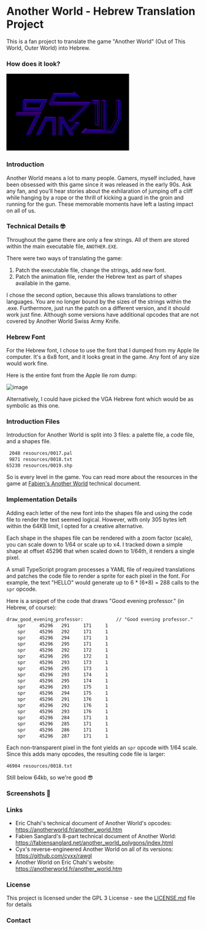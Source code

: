 # Another World - Hebrew Translation Project

This is a fan project to translate the game "Another World" (Out of This World, Outer World) into Hebrew.

### How does it look?

![image](img/another-world-logo-heb.bmp)

### Introduction

Another World means a lot to many people. Gamers, myself included, have been obsessed with this game since it
was released in the early 90s. Ask any fan, and you'll hear stories about the exhilaration of jumping off a cliff
while hanging by a rope or the thrill of kicking a guard in the groin and running for the gun. These memorable
moments have left a lasting impact on all of us.

### Technical Details 🤓

Throughout the game there are only a few strings. All of them are stored within the main executable file, `ANOTHER.EXE`.

There were two ways of translating the game:
1. Patch the executable file, change the strings, add new font.
2. Patch the animation file, render the Hebrew text as part of shapes available in the game.

I chose the second option, because this allows translations to other languages. You are no longer bound by the sizes of the
strings within the .exe. Furthermore, just run the patch on a different version, and it should work just fine. Although some versions have
additional opcodes that are not covered by Another World Swiss Army Knife.

### Hebrew Font

For the Hebrew font, I chose to use the font that I dumped from my Apple IIe computer. It's a 6x8 font, and it looks great in the game. Any
font of any size would work fine.

Here is the entire font from the Apple IIe rom dump:

![image](hebrew-font/hebrew-font.png)

Alternatively, I could have picked the VGA Hebrew font which would be as symbolic as this one.

### Introduction Files

Introduction for Another World is split into 3 files: a palette file, a code file, and a shapes file.

```text
 2048 resources/0017.pal
 9871 resources/0018.txt
65230 resources/0019.shp
```

So is every level in the game. You can read more about the resources in the game at [Fabien's Another World](https://fabiensanglard.net/another_world_polygons/index.html)
technical document.

### Implementation Details

Adding each letter of the new font into the shapes file and using the code file to render the text seemed logical. However, with only 305 bytes left
within the 64KB limit, I opted for a creative alternative.

Each shape in the shapes file can be rendered with a zoom factor (scale), you can scale down to 1/64 or scale up to x4. I tracked down a simple shape
at offset 45296 that when scaled down to 1/64th, it renders a single pixel.

A small TypeScript program processes a YAML file of required translations and patches the code file to render a sprite for each pixel in the font. For example,
the text "HELLO" would generate up to 6 * (6*8) = 288 calls to the `spr` opcode.

Here is a snippet of the code that draws "Good evening professor." (in Hebrew, of course):

```text
draw_good_evening_professor:			// "Good evening professor."
	spr     45296   291     171     1
	spr     45296   292     171     1
	spr     45296   294     171     1
	spr     45296   295     171     1
	spr     45296   292     172     1
	spr     45296   295     172     1
	spr     45296   293     173     1
	spr     45296   295     173     1
	spr     45296   293     174     1
	spr     45296   295     174     1
	spr     45296   293     175     1
	spr     45296   294     175     1
	spr     45296   291     176     1
	spr     45296   292     176     1
	spr     45296   293     176     1
	spr     45296   284     171     1
	spr     45296   285     171     1
	spr     45296   286     171     1
	spr     45296   287     171     1
```

Each non-transparent pixel in the font yields an `spr` opcode with 1/64 scale. Since this adds many opcodes, the resulting code file is larger:

```text
46904 resources/0018.txt
```

Still below 64kb, so we're good 😎

### Screenshots 📸


### Links

- Eric Chahi's technical document of Another World's opcodes: https://anotherworld.fr/another_world.htm
- Fabien Sanglard's 8-part technical document of Another World: https://fabiensanglard.net/another_world_polygons/index.html
- Cyx's reverse-engineered Another World on all of its versions: https://github.com/cyxx/rawgl
- Another World on Eric Chahi's website: https://anotherworld.fr/another_world.htm

### License

This project is licensed under the GPL 3 License - see the [LICENSE.md](LICENSE.md) file for details

### Contact


